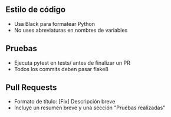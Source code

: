## Estilo de código
- Usa Black para formatear Python
- No uses abreviaturas en nombres de variables

## Pruebas
- Ejecuta pytest en tests/ antes de finalizar un PR
- Todos los commits deben pasar flake8

## Pull Requests
- Formato de título: [Fix] Descripción breve
- Incluye un resumen breve y una sección "Pruebas realizadas"

